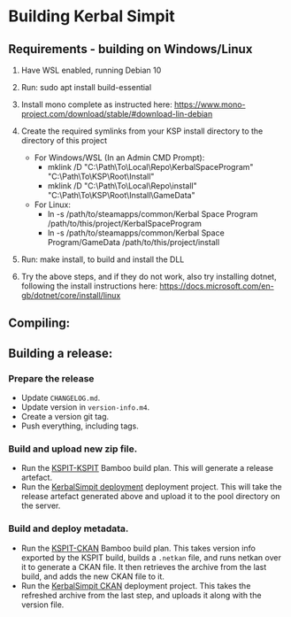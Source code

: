 # Building Kerbal Simpit

## Requirements - building on Windows/Linux

1. Have WSL enabled, running Debian 10
2. Run: sudo apt install build-essential
3. Install mono complete as instructed here: https://www.mono-project.com/download/stable/#download-lin-debian
4. Create the required symlinks from your KSP install directory to the directory of this project
    * For Windows/WSL (In an Admin CMD Prompt): 
        - mklink /D "C:\Path\To\Local\Repo\KerbalSpaceProgram" "C:\Path\To\KSP\Root\Install"
        - mklink /D "C:\Path\To\Local\Repo\install" "C:\Path\To\KSP\Root\Install\GameData"
    * For Linux:
        - ln -s /path/to/steamapps/common/Kerbal Space Program    /path/to/this/project/KerbalSpaceProgram
        - ln -s /path/to/steamapps/common/Kerbal Space Program/GameData    /path/to/this/project/install
5. Run: make install, to build and install the DLL

6. Try the above steps, and if they do not work, also try installing dotnet, following the install instructions here: https://docs.microsoft.com/en-gb/dotnet/core/install/linux


## Compiling:


## Building a release:

### Prepare the release

* Update `CHANGELOG.md`.
* Update version in `version-info.m4`.
* Create a version git tag.
* Push everything, including tags.

### Build and upload new zip file.

* Run the [KSPIT-KSPIT](https://home.hardy.dropbear.id.au/bamboo/browse/KSPIT-KSPIT)
  Bamboo build plan. This will generate a release artefact.
* Run the [KerbalSimpit deployment](https://home.hardy.dropbear.id.au/bamboo/deploy/viewDeploymentProjectEnvironments.action?id=950273)
  deployment project. This will take the release artefact generated above
  and upload it to the pool directory on the server.

### Build and deploy metadata.

* Run the [KSPIT-CKAN](https://home.hardy.dropbear.id.au/bamboo/browse/KSPIT-CKAN)
  Bamboo build plan. This takes version info exported by the KSPIT build,
  builds a `.netkan` file, and runs netkan over it to generate a CKAN file.
  It then retrieves the archive from the last build, and adds the new
  CKAN file to it.
* Run the [KerbalSimpit CKAN](https://home.hardy.dropbear.id.au/bamboo/deploy/viewDeploymentProjectEnvironments.action?id=950274)
  deployment project. This takes the refreshed archive from the last step,
  and uploads it along with the version file.
